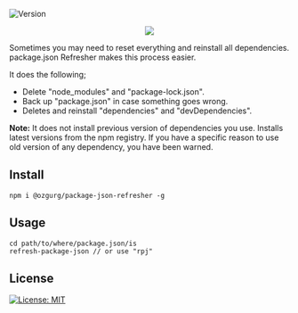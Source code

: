 ![Version](https://img.shields.io/github/package-json/v/ozgurg/package-json-refresher)

<p align="center">
  <img src="../assets/banner.jpg?raw=true" />
</p>

Sometimes you may need to reset everything and reinstall all dependencies. package.json Refresher makes this process easier.

It does the following;
- Delete "node_modules" and "package-lock.json".
- Back up "package.json" in case something goes wrong.
- Deletes and reinstall "dependencies" and "devDependencies".

**Note:** It does not install previous version of dependencies you use. Installs latest versions from the npm registry. If you have a specific reason to use old version of any dependency, you have been warned.

## Install

    npm i @ozgurg/package-json-refresher -g

## Usage

    cd path/to/where/package.json/is
    refresh-package-json // or use "rpj"

## License
[![License: MIT](https://img.shields.io/badge/License-MIT-yellow.svg)](https://opensource.org/licenses/MIT)
